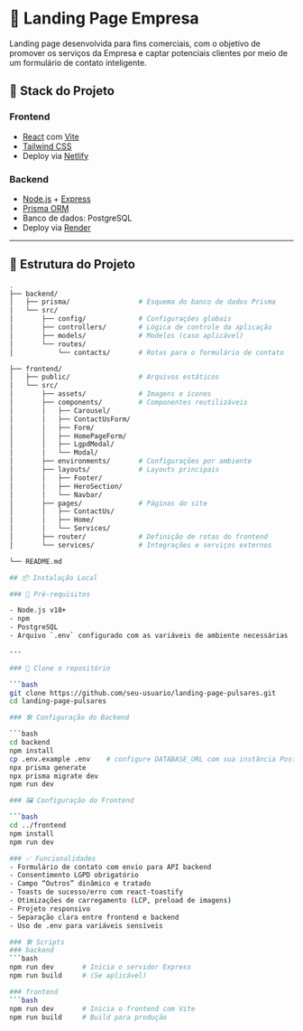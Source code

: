 # 🚀 Landing Page Empresa

Landing page desenvolvida para fins comerciais, com o objetivo de promover os serviços da Empresa e captar potenciais clientes por meio de um formulário de contato inteligente.

## 🧱 Stack do Projeto

### Frontend
- [React](https://reactjs.org/) com [Vite](https://vitejs.dev/)
- [Tailwind CSS](https://tailwindcss.com/)
- Deploy via [Netlify](https://www.netlify.com/)

### Backend
- [Node.js](https://nodejs.org/) + [Express](https://expressjs.com/)
- [Prisma ORM](https://www.prisma.io/)
- Banco de dados: PostgreSQL
- Deploy via [Render](https://render.com/)

---

## 📁 Estrutura do Projeto

```bash
.
├── backend/
│   ├── prisma/                 # Esquema do banco de dados Prisma
│   └── src/
│       ├── config/             # Configurações globais
│       ├── controllers/        # Lógica de controle da aplicação
│       ├── models/             # Modelos (caso aplicável)
│       └── routes/
│           └── contacts/       # Rotas para o formulário de contato

├── frontend/
│   ├── public/                 # Arquivos estáticos
│   └── src/
│       ├── assets/             # Imagens e ícones
│       ├── components/         # Componentes reutilizáveis
│       │   ├── Carousel/
│       │   ├── ContactUsForm/
│       │   ├── Form/
│       │   ├── HomePageForm/
│       │   ├── LgpdModal/
│       │   └── Modal/
│       ├── environments/       # Configurações por ambiente
│       ├── layouts/            # Layouts principais
│       │   ├── Footer/
│       │   ├── HeroSection/
│       │   └── Navbar/
│       ├── pages/              # Páginas do site
│       │   ├── ContactUs/
│       │   ├── Home/
│       │   └── Services/
│       ├── router/             # Definição de rotas do frontend
│       └── services/           # Integrações e serviços externos

└── README.md

## 📦 Instalação Local

### 🔧 Pré-requisitos

- Node.js v18+
- npm
- PostgreSQL
- Arquivo `.env` configurado com as variáveis de ambiente necessárias

---

### 🔄 Clone o repositório

```bash
git clone https://github.com/seu-usuario/landing-page-pulsares.git
cd landing-page-pulsares

### 🛠 Configuração do Backend

```bash
cd backend
npm install
cp .env.example .env    # configure DATABASE_URL com sua instância PostgreSQL
npx prisma generate
npx prisma migrate dev
npm run dev

### 🖼️ Configuração do Frontend

```bash
cd ../frontend
npm install
npm run dev

### ✅ Funcionalidades
- Formulário de contato com envio para API backend
- Consentimento LGPD obrigatório
- Campo “Outros” dinâmico e tratado
- Toasts de sucesso/erro com react-toastify
- Otimizações de carregamento (LCP, preload de imagens)
- Projeto responsivo
- Separação clara entre frontend e backend
- Uso de .env para variáveis sensíveis

### 🛠 Scripts
### backend
```bash
npm run dev       # Inicia o servidor Express
npm run build     # (Se aplicável)

### frontend
```bash
npm run dev       # Inicia o frontend com Vite
npm run build     # Build para produção

